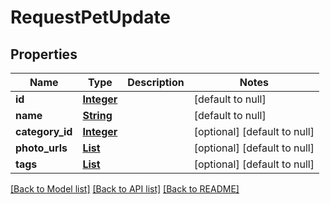 # RequestPetUpdate
## Properties

Name | Type | Description | Notes
------------ | ------------- | ------------- | -------------
**id** | [**Integer**](integer.md) |  | [default to null]
**name** | [**String**](string.md) |  | [default to null]
**category\_id** | [**Integer**](integer.md) |  | [optional] [default to null]
**photo\_urls** | [**List**](string.md) |  | [optional] [default to null]
**tags** | [**List**](string.md) |  | [optional] [default to null]

[[Back to Model list]](../README.md#documentation-for-models) [[Back to API list]](../README.md#documentation-for-api-endpoints) [[Back to README]](../README.md)

